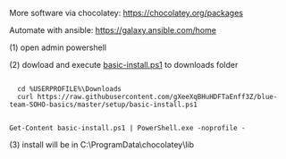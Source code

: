 More software via chocolatey:
https://chocolatey.org/packages

Automate with ansible:
https://galaxy.ansible.com/home

(1) open admin powershell

(2) dowload and execute [basic-install.ps1](https://raw.githubusercontent.com/gXeeXqBHuHDFTaEnff3Z/blue-team-SOHO-basics/master/setup/basic-install.ps1) to downloads folder

<code>
  cd %USERPROFILE%\Downloads
  curl https://raw.githubusercontent.com/gXeeXqBHuHDFTaEnff3Z/blue-team-SOHO-basics/master/setup/basic-install.ps1
  
  Get-Content basic-install.ps1 | PowerShell.exe -noprofile - 
</code>

(3) install will be in
C:\ProgramData\chocolatey\lib
